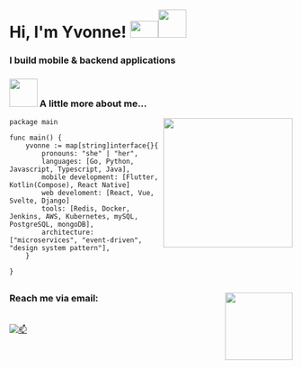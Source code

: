 <h1> Hi, I'm Yvonne! <img src="https://media.giphy.com/media/AJutl4hWDr3uwUvJea/giphy.gif" width="50" height="30"><img src="https://media.giphy.com/media/mGcNjsfWAjY5AEZNw6/giphy.gif" width="50"></h1>

### I build mobile & backend applications

### <img src="https://media.giphy.com/media/VgCDAzcKvsR6OM0uWg/giphy.gif" width="50"> A little more about me... 

<img align='right' src="https://media.giphy.com/media/ieyl9zmCjO4b4t6qoY/giphy.gif" width="230">

```golang
package main

func main() {
    yvonne := map[string]interface{}{
        pronouns: "she" | "her",
        languages: [Go, Python, Javascript, Typescript, Java],
        mobile development: [Flutter, Kotlin(Compose), React Native]
        web develoment: [React, Vue, Svelte, Django]
        tools: [Redis, Docker, Jenkins, AWS, Kubernetes, mySQL, PostgreSQL, mongoDB],
        architecture: ["microservices", "event-driven", "design system pattern"],
    }

}
```

##
<img align="right" src="https://media3.giphy.com/media/v1.Y2lkPTc5MGI3NjExMGtya29uOWxndWwwM3h6cTZlOXRnMDF2a3pybjB1Nm1nM2htd2hsNCZlcD12MV9pbnRlcm5hbF9naWZfYnlfaWQmY3Q9Zw/l41lZuDtMj71VOHxS/giphy.gif" width="120">

### Reach me via email:<br></br>

[![📫](https://img.shields.io/badge/Gmail-D14836?style=for-the-badge&logo=gmail&logoColor=white)](mailto:charawey@gmail.com)
